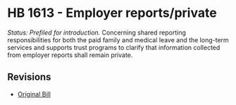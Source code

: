 # HB 1613 - Employer reports/private
*Status: Prefiled for introduction.*
Concerning shared reporting responsibilities for both the paid family and medical leave and the long-term services and supports trust programs to clarify that information collected from employer reports shall remain private.

## Revisions
* [Original Bill](1/)